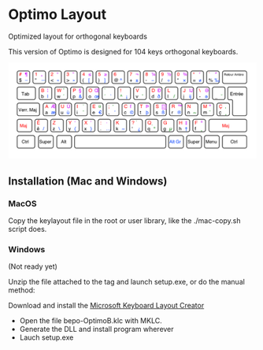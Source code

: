 # Optimo Layout

Optimized layout for orthogonal keyboards

This version of Optimo is designed for 104 keys orthogonal keyboards.

![Image](bepo-Optimo.png)

## Installation (Mac and Windows)

### MacOS

Copy the keylayout file in the root or user library, like the ./mac-copy.sh
script does.

### Windows

(Not ready yet)

Unzip the file attached to the tag and launch setup.exe, or do the
manual method:

Download and install the [Microsoft Keyboard Layout
Creator](https://msdn.microsoft.com/en-us/globalization/keyboardlayouts)

* Open the file bepo-OptimoB.klc with MKLC.
* Generate the DLL and install program wherever
* Lauch setup.exe

